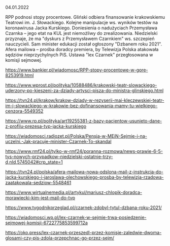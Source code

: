 04.01.2022

RPP podnosi stopy procentowe. Gliński odbiera finansowanie krakowskiemu Teatrowi im. J. Słowackiego. Kolejne manipulacje ws. wyników testów na koronawirusa Jacka Kurskiego. Doniesienia o nadużyciach Przemysława Czarnka – jego etat na KUL jest niemożliwy do zrealizowania. Niedzielski przyznaje, że ma "dyskurs z Przemysławem Czarnkiem" ws. szczepień nauczycieli. Sam minister edukacji został ogłoszony "Dzbanem roku 2021". Afera mailowa – prośba doradcy premiera, by Telewizja Polska atakowała sędziów nieprzychylnych PiS. Ustawa "lex Czarnek" przegłosowana w komisji sejmowej.

https://www.bankier.pl/wiadomosc/RPP-stopy-procentowe-w-gore-8253919.html

https://www.wprost.pl/polityka/10588486/krakowski-teatr-slowackiego-uderzony-po-kieszeni-za-dziady-artysci-pisza-do-ministra-glinskiego.html

https://tvn24.pl/krakow/krakow-dziady-w-rezyserii-mai-kleczewskiej-teatr-im-j-slowackiego-w-krakowie-bez-dofinansowania-mamy-tu-wielkiego-cenzora-5549352

https://www.rp.pl/polityka/art19255381-z-bazy-pacjentow-usunieto-dane-z-profilu-prezesa-tvp-jacka-kurskiego

https://wiadomosci.radiozet.pl/Polska/Pensja-w-MEiN-Sejmie-i-na-uczelni.-Jak-pracuje-minister-Czarnek-To-skandal

https://www.rmf24.pl/tylko-w-rmf24/poranna-rozmowa/news-prawie-6-5-tys-nowych-przypadkow-niedzielski-ostatnie-trzy-d,nId,5745042#crp_state=1

https://tvn24.pl/polska/afera-mailowa-nowa-odslona-mail-z-instrukcja-do-jacka-kurskiego-i-jaroslawa-olechowskiego-prosba-by-telewizja-rzadowa-zaatakowala-sedziow-5548461

https://www.wirtualnemedia.pl/artykul/mariusz-chlopik-doradca-morawiecki-kim-jest-mail-do-tvp

https://www.tygodnikprzeglad.pl/czarnek-zdobyl-tytul-dzbana-roku-2021/

https://wiadomosci.wp.pl/lex-czarnek-w-sejmie-trwa-posiedzenie-sejmowej-komisji-6722775853599712a

https://oko.press/lex-czarnek-przeszedl-przez-komisje-zaledwie-dwoma-glosami-czy-pis-zdola-przepchnac-go-przez-sejm/